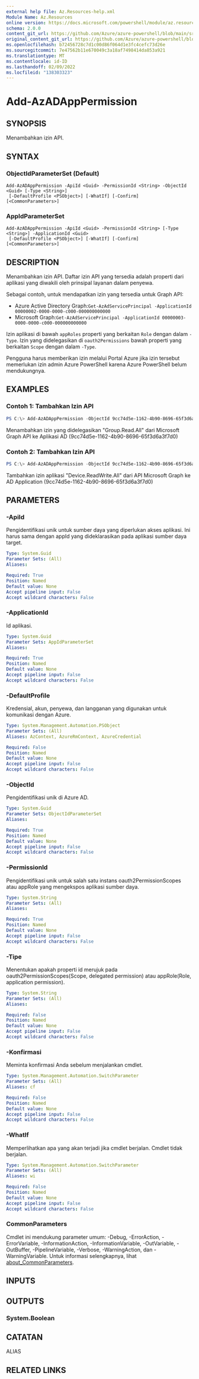 ```yaml
---
external help file: Az.Resources-help.xml
Module Name: Az.Resources
online version: https://docs.microsoft.com/powershell/module/az.resources/add-azadapppermission
schema: 2.0.0
content_git_url: https://github.com/Azure/azure-powershell/blob/main/src/Resources/Resources/help/Add-AzADAppPermission.md
original_content_git_url: https://github.com/Azure/azure-powershell/blob/main/src/Resources/Resources/help/Add-AzADAppPermission.md
ms.openlocfilehash: b72456728c7d1c00d86f064d1e3fc4cefc73d26e
ms.sourcegitcommit: 7e47562b11e670049c3a18af7498414da853a921
ms.translationtype: MT
ms.contentlocale: id-ID
ms.lasthandoff: 02/09/2022
ms.locfileid: "138303323"
---
```

# Add-AzADAppPermission

## SYNOPSIS
Menambahkan izin API.

## SYNTAX

### ObjectIdParameterSet (Default)
```
Add-AzADAppPermission -ApiId <Guid> -PermissionId <String> -ObjectId <Guid> [-Type <String>]
 [-DefaultProfile <PSObject>] [-WhatIf] [-Confirm] [<CommonParameters>]
```

### AppIdParameterSet
```
Add-AzADAppPermission -ApiId <Guid> -PermissionId <String> [-Type <String>] -ApplicationId <Guid>
 [-DefaultProfile <PSObject>] [-WhatIf] [-Confirm] [<CommonParameters>]
```

## DESCRIPTION
Menambahkan izin API.
Daftar izin API yang tersedia adalah properti dari aplikasi yang diwakili oleh prinsipal layanan dalam penyewa.

Sebagai contoh, untuk mendapatkan izin yang tersedia untuk Graph API:
* Azure Active Directory Graph:`Get-AzAdServicePrincipal -ApplicationId 00000002-0000-0000-c000-000000000000`
* Microsoft Graph:`Get-AzAdServicePrincipal -ApplicationId 00000003-0000-0000-c000-000000000000`

Izin aplikasi di bawah `appRoles` properti yang berkaitan `Role` dengan dalam `-Type`.
Izin yang didelegasikan di `oauth2Permissions` bawah properti yang berkaitan `Scope` dengan dalam `-Type`.

Pengguna harus memberikan izin melalui Portal Azure jika izin tersebut memerlukan izin admin Azure PowerShell karena Azure PowerShell belum mendukungnya.

## EXAMPLES

### Contoh 1: Tambahkan Izin API
```powershell
PS C:\> Add-AzADAppPermission -ObjectId 9cc74d5e-1162-4b90-8696-65f3d6a3f7d0 -ApiId 00000003-0000-0000-c000-000000000000 -PermissionId 5f8c59db-677d-491f-a6b8-5f174b11ec1d
```

Menambahkan izin yang didelegasikan "Group.Read.All" dari Microsoft Graph API ke Aplikasi AD (9cc74d5e-1162-4b90-8696-65f3d6a3f7d0)

### Contoh 2: Tambahkan Izin API
```powershell
PS C:\> Add-AzADAppPermission -ObjectId 9cc74d5e-1162-4b90-8696-65f3d6a3f7d0 -ApiId 00000003-0000-0000-c000-000000000000 -PermissionId 1138cb37-bd11-4084-a2b7-9f71582aeddb -Type Role
```

Tambahkan izin aplikasi "Device.ReadWrite.All" dari API Microsoft Graph ke AD Application (9cc74d5e-1162-4b90-8696-65f3d6a3f7d0)

## PARAMETERS

### -ApiId
Pengidentifikasi unik untuk sumber daya yang diperlukan akses aplikasi.
Ini harus sama dengan appId yang dideklarasikan pada aplikasi sumber daya target.

```yaml
Type: System.Guid
Parameter Sets: (All)
Aliases:

Required: True
Position: Named
Default value: None
Accept pipeline input: False
Accept wildcard characters: False
```

### -ApplicationId
Id aplikasi.

```yaml
Type: System.Guid
Parameter Sets: AppIdParameterSet
Aliases:

Required: True
Position: Named
Default value: None
Accept pipeline input: False
Accept wildcard characters: False
```

### -DefaultProfile
Kredensial, akun, penyewa, dan langganan yang digunakan untuk komunikasi dengan Azure.

```yaml
Type: System.Management.Automation.PSObject
Parameter Sets: (All)
Aliases: AzContext, AzureRmContext, AzureCredential

Required: False
Position: Named
Default value: None
Accept pipeline input: False
Accept wildcard characters: False
```

### -ObjectId
Pengidentifikasi unik di Azure AD.

```yaml
Type: System.Guid
Parameter Sets: ObjectIdParameterSet
Aliases:

Required: True
Position: Named
Default value: None
Accept pipeline input: False
Accept wildcard characters: False
```

### -PermissionId
Pengidentifikasi unik untuk salah satu instans oauth2PermissionScopes atau appRole yang mengekspos aplikasi sumber daya.

```yaml
Type: System.String
Parameter Sets: (All)
Aliases:

Required: True
Position: Named
Default value: None
Accept pipeline input: False
Accept wildcard characters: False
```

### -Tipe
Menentukan apakah properti id merujuk pada oauth2PermissionScopes(Scope, delegated permission) atau appRole(Role, application permission).

```yaml
Type: System.String
Parameter Sets: (All)
Aliases:

Required: False
Position: Named
Default value: None
Accept pipeline input: False
Accept wildcard characters: False
```

### -Konfirmasi
Meminta konfirmasi Anda sebelum menjalankan cmdlet.

```yaml
Type: System.Management.Automation.SwitchParameter
Parameter Sets: (All)
Aliases: cf

Required: False
Position: Named
Default value: None
Accept pipeline input: False
Accept wildcard characters: False
```

### -WhatIf
Memperlihatkan apa yang akan terjadi jika cmdlet berjalan.
Cmdlet tidak berjalan.

```yaml
Type: System.Management.Automation.SwitchParameter
Parameter Sets: (All)
Aliases: wi

Required: False
Position: Named
Default value: None
Accept pipeline input: False
Accept wildcard characters: False
```

### CommonParameters
Cmdlet ini mendukung parameter umum: -Debug, -ErrorAction, -ErrorVariable, -InformationAction, -InformationVariable, -OutVariable, -OutBuffer, -PipelineVariable, -Verbose, -WarningAction, dan -WarningVariable. Untuk informasi selengkapnya, lihat [about_CommonParameters](http://go.microsoft.com/fwlink/?LinkID=113216).

## INPUTS

## OUTPUTS

### System.Boolean

## CATATAN

ALIAS

## RELATED LINKS
